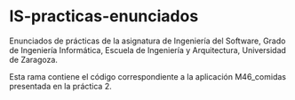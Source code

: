 # IS-practicas-enunciados
Enunciados de prácticas de la asignatura de Ingeniería del Software, Grado de Ingeniería Informática, Escuela de Ingeniería y Arquitectura, Universidad de Zaragoza.

Esta rama contiene el código correspondiente a la aplicación M46_comidas presentada en la práctica 2.
